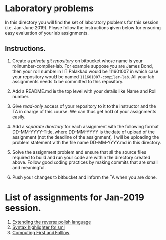 # Laboratory problems

In this directory you will find the set of laboratory problems for
this session (i.e. Jan-June 2019). Please follow the instructions
given below for ensuring easy evaluation of your lab assignments.

## Instructions.

1. Create a _private git repository_ on bitbucket whose name is your
   rollnumber-compiler-lab. For example suppose you are James Bond,
   then your roll number in IIT Palakkad would be 111601007 in which
   case your repository would be named `111601007-compiler-lab`. All
   your lab assignments needs to be committed to this repository.

2. Add a README.md in the top level with your details like Name and
   Roll number.

3. Give _read-only_ access of your repository to it to the instructor
   and the TA in charge of this course. We can thus get hold of your
   assignments easily.

4. Add a _separate directory_ for each assignment with the following
   format DD-MM-YYYY-Title, where DD-MM-YYYY is the date of upload of
   the assignment (not the deadline of the assignment). I will be
   uploading the problem statement with the file name DD-MM-YYYY.md in
   this directory.

5. Solve the assignment problem and ensure that all the source files
   required to build and run your code are within the directory
   created above. Follow good coding practices by making commits that
   are small and meaningful.

6. Push your changes to bitbucket and inform the TA when you are done.


# List of assignments for Jan-2019 session.

1. [Extending the reverse polish language](10-01-2019-Extending-RP.md)
2. [Syntax highlighter for sml](17-01-2019-Syntax-highlighter-SML.md)
3. [Computing First and Folllow](31-01-2019-First-and-Follow.md)
